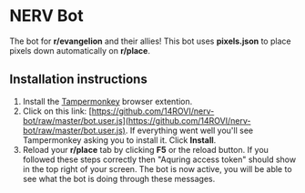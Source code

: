 # NERV Bot

The bot for **r/evangelion** and their allies! This bot uses **pixels.json** to place pixels down automatically on **r/place**.

## Installation instructions

1. Install the [Tampermonkey](https://www.tampermonkey.net/) browser extention.
2. Click on this link: [https://github.com/14ROVI/nerv-bot/raw/master/bot.user.js](https://github.com/14ROVI/nerv-bot/raw/master/bot.user.js). If everything went well you'll see Tampermonkey asking you to install it. Click **Install**.
3. Reload your **r/place** tab by clicking **F5** or the reload button. If you followed these steps correctly then "Aquring access token" should show in the top right of your screen. The bot is now active, you will be able to see what the bot is doing through these messages.